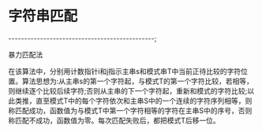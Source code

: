 # 字符串匹配

----------------------------------------------;

暴力匹配法  

在该算法中，分别用计数指针i和j指示主串s和模式串T中当前正待比较的字符位置。算法思想为:从主串s的第一个字符起，与模式T的第一个字符比较，若相等，则继续逐个比较后续字符;否则从主串的下一个字符起，重新和模式的字符比较;以此类推，直至模式T中的每个字符依次和主串S中的一个连续的字符序列相等，则称匹配成功，函数值为与模式T中第一个字符相等的字符在主串S中的序号，否则称匹配不成功，函数值为零。每次匹配失败后，都把模式T后移一位。
